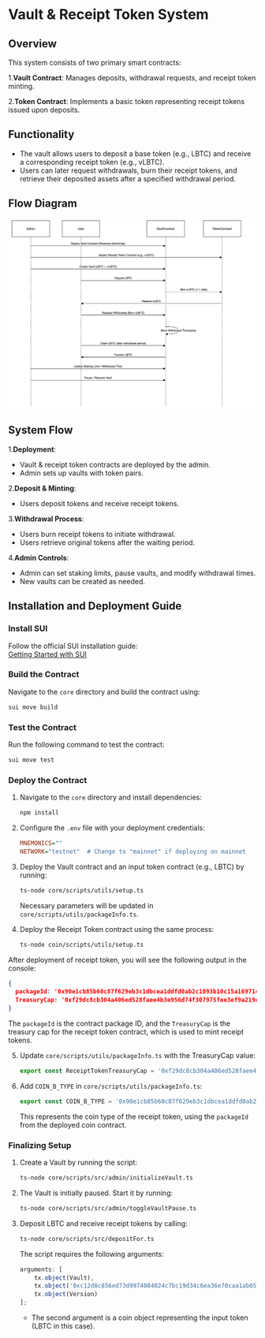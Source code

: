 # Vault & Receipt Token System

## Overview

This system consists of two primary smart contracts:

1.**Vault Contract**: Manages deposits, withdrawal requests, and receipt token minting.

2.**Token Contract**: Implements a basic token representing receipt tokens issued upon deposits.

## Functionality

- The vault allows users to deposit a base token (e.g., LBTC) and receive a corresponding receipt token (e.g., vLBTC).
- Users can later request withdrawals, burn their receipt tokens, and retrieve their deposited assets after a specified withdrawal period.

## Flow Diagram

![Flow Diagram](./images/satlayer_deposit_flow.png)

## System Flow

1.**Deployment**:

- Vault & receipt token contracts are deployed by the admin.
- Admin sets up vaults with token pairs.

2.**Deposit & Minting**:

- Users deposit tokens and receive receipt tokens.

3.**Withdrawal Process**:

- Users burn receipt tokens to initiate withdrawal.
- Users retrieve original tokens after the waiting period.

4.**Admin Controls**:

- Admin can set staking limits, pause vaults, and modify withdrawal times.
- New vaults can be created as needed.

## Installation and Deployment Guide

### Install SUI  
Follow the official SUI installation guide:  
[Getting Started with SUI](https://docs.sui.io/guides/developer/getting-started/sui-install)  

### Build the Contract  
Navigate to the `core` directory and build the contract using:  
```sh
sui move build
```

### Test the Contract  
Run the following command to test the contract:  
```sh
sui move test
```

### Deploy the Contract  

1. Navigate to the `core` directory and install dependencies:  
   ```sh
   npm install
   ```

2. Configure the `.env` file with your deployment credentials:  
   ```ini
   MNEMONICS=""
   NETWORK="testnet"  # Change to "mainnet" if deploying on mainnet
   ```

3. Deploy the Vault contract and an input token contract (e.g., LBTC) by running:  
   ```sh
   ts-node core/scripts/utils/setup.ts
   ```
   Necessary parameters will be updated in `core/scripts/utils/packageInfo.ts`.

4. Deploy the Receipt Token contract using the same process:  
   ```sh
   ts-node coin/scripts/utils/setup.ts
   ```

After deployment of receipt token, you will see the following output in the console:  
```json
{
  packageId: '0x90e1cb85b60c87f629eb3c1dbcea1ddfd0ab2c1093b10c15a1697146730f8b60',
  TreasuryCap: '0xf29dc8cb304a406ed528faee4b3e956d74f307975fee3ef9a219e1b162b816fd'
}
```
The `packageId` is the contract package ID, and the `TreasuryCap` is the treasury cap for the receipt token contract, which is used to mint receipt tokens.

5. Update `core/scripts/utils/packageInfo.ts` with the TreasuryCap value:  
   ```ts
   export const ReceiptTokenTreasuryCap = '0xf29dc8cb304a406ed528faee4b3e956d74f307975fee3ef9a219e1b162b816fd';
   ```

6. Add `COIN_B_TYPE` in `core/scripts/utils/packageInfo.ts`:  
   ```ts
   export const COIN_B_TYPE = '0x90e1cb85b60c87f629eb3c1dbcea1ddfd0ab2c1093b10c15a1697146730f8b60::template::TEMPLATE';
   ```
   This represents the coin type of the receipt token, using the `packageId` from the deployed coin contract.

### Finalizing Setup  

1. Create a Vault by running the script:  
   ```sh
   ts-node core/scripts/src/admin/initializeVault.ts
   ```

2. The Vault is initially paused. Start it by running:  
   ```sh
   ts-node core/scripts/src/admin/toggleVaultPause.ts
   ```

3. Deposit LBTC and receive receipt tokens by calling:  
   ```sh
   ts-node core/scripts/src/depositFor.ts
   ```
   The script requires the following arguments:  
   ```ts
   arguments: [
       tx.object(Vault),
       tx.object('0xc12d8c856ed73d9974084024c7bc19d34c6ea36e70caa1ab65e3a4f00aaf7d8b'),
       tx.object(Version)
   ];
   ```
   - The second argument is a coin object representing the input token (LBTC in this case).